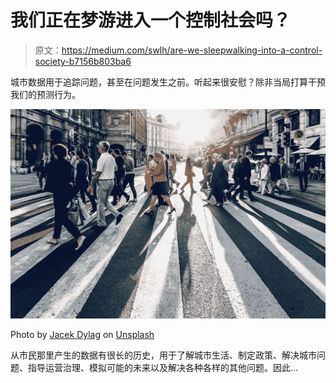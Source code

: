 # 我们正在梦游进入一个控制社会吗？

> 原文：<https://medium.com/swlh/are-we-sleepwalking-into-a-control-society-b7156b803ba6>

城市数据用于追踪问题，甚至在问题发生之前。听起来很安慰？除非当局打算干预我们的预测行为。

![](img/ac44a071706b8b44f4465c340d1c0e07.png)

Photo by [Jacek Dylag](https://unsplash.com/@dylu?utm_source=medium&utm_medium=referral) on [Unsplash](https://unsplash.com?utm_source=medium&utm_medium=referral)

从市民那里产生的数据有很长的历史，用于了解城市生活、制定政策、解决城市问题、指导运营治理、模拟可能的未来以及解决各种各样的其他问题。因此…